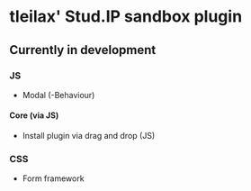 # tleilax' Stud.IP sandbox plugin

## Currently in development

### JS
- Modal (-Behaviour)

#### Core (via JS)
- Install plugin via drag and drop (JS)

### CSS
- Form framework


